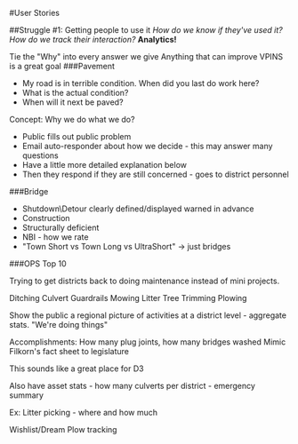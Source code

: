#User Stories

##Struggle #1: Getting people to use it
_How do we know if they've used it? How do we track their interaction?_ **Analytics!**

Tie the "Why" into every answer we give
Anything that can improve VPINS is a great goal 
###Pavement

- My road is in terrible condition. When did you last do work here?
- What is the actual condition?
- When will it next be paved?

Concept:
Why we do what we do?
  - Public fills out public problem 
  - Email auto-responder about how we decide - this may answer many questions
  - Have a little more detailed explanation below
  - Then they respond if they are still concerned - goes to district personnel

###Bridge
  - Shutdown\Detour clearly defined/displayed warned in advance
  - Construction
  - Structurally deficient
  - NBI - how we rate
  - "Town Short vs Town Long vs UltraShort" -> just bridges



###OPS Top 10

Trying to get districts back to doing maintenance instead of mini projects.

Ditching
Culvert 
Guardrails
Mowing
Litter
Tree Trimming
Plowing

Show the public a regional picture of activities at a district level - aggregate stats. "We're doing things"

Accomplishments: How many plug joints, how many bridges washed
Mimic Filkorn's fact sheet to legislature 

This sounds like a great place for D3

Also have asset stats - how many culverts per district - emergency summary 


Ex: Litter picking - where and how much


Wishlist/Dream
Plow tracking
